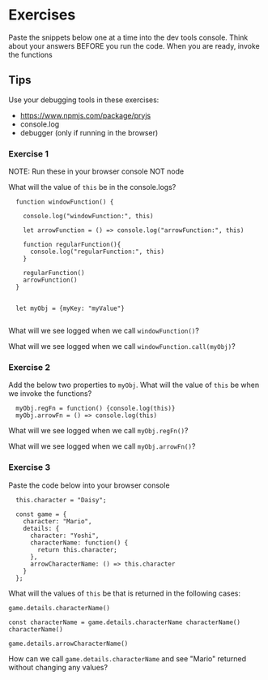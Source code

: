 # Exercises

Paste the snippets below one at a time into the dev tools console. Think about your answers BEFORE you run the code. When you are ready, invoke the functions

## Tips

Use your debugging tools in these exercises:
- https://www.npmjs.com/package/pryjs
- console.log
- debugger (only if running in the browser)


### Exercise 1

NOTE: Run these in your browser console NOT node

What will the value of `this` be in the console.logs?


```
  function windowFunction() {

    console.log("windowFunction:", this)

    let arrowFunction = () => console.log("arrowFunction:", this)

    function regularFunction(){
      console.log("regularFunction:", this)
    }

    regularFunction()
    arrowFunction()
  }


  let myObj = {myKey: "myValue"}


```

What will we see logged when we call `windowFunction()`?

What will we see logged when we call `windowFunction.call(myObj)`?


### Exercise 2

Add the below two properties to `myObj`. What will the value of `this` be when we invoke the functions?

```
  myObj.regFn = function() {console.log(this)}
  myObj.arrowFn = () => console.log(this)
```


What will we see logged when we call `myObj.regFn()`?

What will we see logged when we call `myObj.arrowFn()`?


### Exercise 3

Paste the code below into your browser console

```
  this.character = "Daisy";

  const game = {
    character: "Mario",
    details: {
      character: "Yoshi",
      characterName: function() {
        return this.character;
      },
      arrowCharacterName: () => this.character
    }
  };

```

What will the values of `this` be that is returned in the following cases:


`game.details.characterName()`

`const characterName = game.details.characterName characterName()
  characterName()
`

`game.details.arrowCharacterName()`


How can we call `game.details.characterName` and see "Mario" returned without changing any values?
